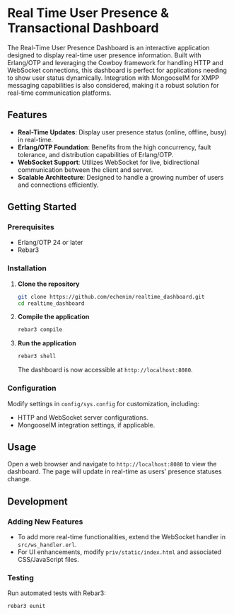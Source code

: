 # Real Time User Presence  & Transactional Dashboard

The Real-Time User Presence Dashboard is an interactive application designed to display real-time user presence information. Built with Erlang/OTP and leveraging the Cowboy framework for handling HTTP and WebSocket connections, this dashboard is perfect for applications needing to show user status dynamically. Integration with MongooseIM for XMPP messaging capabilities is also considered, making it a robust solution for real-time communication platforms.

## Features

- **Real-Time Updates**: Display user presence status (online, offline, busy) in real-time.
- **Erlang/OTP Foundation**: Benefits from the high concurrency, fault tolerance, and distribution capabilities of Erlang/OTP.
- **WebSocket Support**: Utilizes WebSocket for live, bidirectional communication between the client and server.
- **Scalable Architecture**: Designed to handle a growing number of users and connections efficiently.

## Getting Started

### Prerequisites

- Erlang/OTP 24 or later
- Rebar3

### Installation

1. **Clone the repository**

    ```sh
    git clone https://github.com/echenim/realtime_dashboard.git
    cd realtime_dashboard
    ```

2. **Compile the application**

    ```sh
    rebar3 compile
    ```

3. **Run the application**

    ```sh
    rebar3 shell
    ```

    The dashboard is now accessible at `http://localhost:8080`.

### Configuration

Modify settings in `config/sys.config` for customization, including:

- HTTP and WebSocket server configurations.
- MongooseIM integration settings, if applicable.

## Usage

Open a web browser and navigate to `http://localhost:8080` to view the dashboard. The page will update in real-time as users' presence statuses change.

## Development

### Adding New Features

- To add more real-time functionalities, extend the WebSocket handler in `src/ws_handler.erl`.
- For UI enhancements, modify `priv/static/index.html` and associated CSS/JavaScript files.

### Testing

Run automated tests with Rebar3:

```sh
rebar3 eunit
